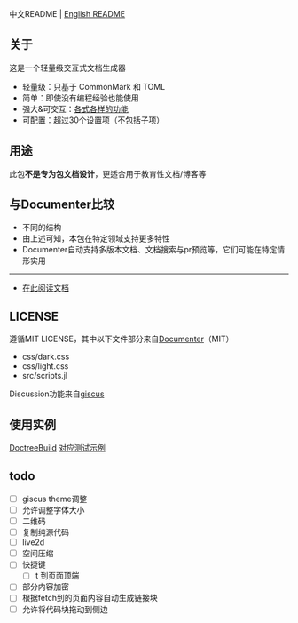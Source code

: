 中文README | [English README](README_en.md)

## 关于
这是一个轻量级交互式文档生成器
* 轻量级：只基于 CommonMark 和 TOML
* 简单：即使没有编程经验也能使用
* 强大&可交互：[各式各样的功能](https://juliaroadmap.github.io/DoctreePages.jl/docs/zh/features.md)
* 可配置：超过30个设置项（不包括子项）

## 用途
此包**不是专为包文档设计**，更适合用于教育性文档/博客等

## 与Documenter比较
* 不同的结构
* 由上述可知，本包在特定领域支持更多特性
* Documenter自动支持多版本文档、文档搜索与pr预览等，它们可能在特定情形实用

---

* [在此阅读文档](https://juliaroadmap.github.io/DoctreePages.jl/docs/zh/usage.html)

## LICENSE
遵循MIT LICENSE，其中以下文件部分来自[Documenter](https://github.com/JuliaDocs/Documenter.jl)（MIT）
* css/dark.css
* css/light.css
* src/scripts.jl

Discussion功能来自[giscus](https://github.com/giscus/giscus)

## 使用实例
[DoctreeBuild](https://github.com/JuliaRoadmap/zh/blob/master/DoctreeBuild.toml) [对应测试示例](https://juliaroadmap.github.io/zh/docs/meta/doctest.html)

## todo
- [ ] giscus theme调整
- [ ] 允许调整字体大小
- [ ] 二维码
- [ ] 复制纯源代码
- [ ] live2d
- [ ] 空间压缩
- [ ] 快捷键
	- [ ] t 到页面顶端
- [ ] 部分内容加密
- [ ] 根据fetch到的页面内容自动生成链接块
- [ ] 允许将代码块拖动到侧边
